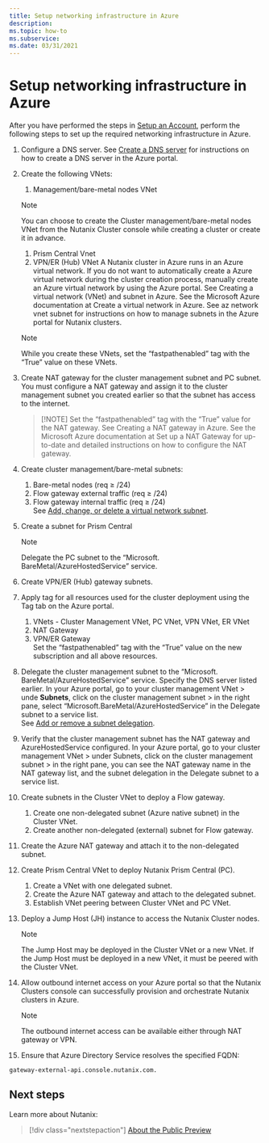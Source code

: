 ```yaml
---
title: Setup networking infrastructure in Azure 
description:  
ms.topic: how-to
ms.subservice:  
ms.date: 03/31/2021
---
```


# Setup networking infrastructure in Azure

After you have performed the steps in [Setup an Account](setup-an-account.md), perform the following steps to set up the required networking infrastructure in Azure.

1. Configure a DNS server.
See [Create a DNS server](https://docs.microsoft.com/en-us/azure/dns/private-dns-getstarted-portal) for instructions on how to create a DNS server in the Azure portal.  

1. Create the following VNets:  
   1. Management/bare-metal nodes VNet
   > [!NOTE]
   > You can choose to create the Cluster management/bare-metal nodes VNet from the Nutanix Cluster console while creating a cluster or create it in advance.
   1. Prism Central Vnet
   1. VPN/ER (Hub) VNet
   A Nutanix cluster in Azure runs in an Azure virtual network. If you do not want to automatically create a Azure virtual network during the cluster creation process, manually create an Azure virtual network by using the Azure portal.
   See Creating a virtual network (VNet) and subnet in Azure.
   See the Microsoft Azure documentation at Create a virtual network in Azure. See az network vnet subnet for instructions on how to manage subnets in the Azure portal for Nutanix clusters.
   > [!NOTE]
   > While you create these VNets, set the “fastpathenabled” tag with the “True” value on these VNets.
1. Create NAT gateway for the cluster management subnet and PC subnet.
You must configure a NAT gateway and assign it to the cluster management subnet you created earlier so that the subnet has access to the internet.
   > [!NOTE] Set the “fastpathenabled” tag with the “True” value for the NAT gateway. See Creating a NAT gateway in Azure.
   See the Microsoft Azure documentation at Set up a NAT Gateway for up-to-date and detailed instructions on how to configure the NAT gateway.
1. Create cluster management/bare-metal subnets:  
   1. Bare-metal nodes (req ≥ /24)
   1. Flow gateway external traffic (req ≥ /24)
   1. Flow gateway internal traffic (req ≥ /24)  
See [Add, change, or delete a virtual network subnet](https://docs.microsoft.com/en-us/azure/virtual-network/virtual-network-manage-subnet).
1. Create a subnet for Prism Central
   > [!NOTE]
   > Delegate the PC subnet to the “Microsoft. BareMetal/AzureHostedService” service.  
1. Create VPN/ER (Hub) gateway subnets.
1. Apply tag for all resources used for the cluster deployment using the Tag tab on the Azure portal.
   1. VNets - Cluster Management VNet, PC VNet, VPN VNet, ER VNet
   1. NAT Gateway
   1. VPN/ER Gateway  
   Set the “fastpathenabled” tag with the “True” value on the new subscription and all above resources.
1. Delegate the cluster management subnet to the “Microsoft. BareMetal/AzureHostedService” service.
Specify the DNS server listed earlier.
In your Azure portal, go to your cluster management VNet > unde **Subnets**, click on the cluster management subnet > in the right pane, select
“Microsoft.BareMetal/AzureHostedService” in the Delegate subnet to a service list.  
See [Add or remove a subnet delegation](https://docs.microsoft.com/en-us/azure/virtual-network/manage-subnet-delegation).  
1. Verify that the cluster management subnet has the NAT gateway and AzureHostedService configured.
In your Azure portal, go to your cluster management VNet > under Subnets, click on the cluster management subnet > in the right pane, you can see the NAT gateway name in the NAT gateway list, and the subnet delegation in the Delegate subnet to a service list.
1. Create subnets in the Cluster VNet to deploy a Flow gateway.  
   1. Create one non-delegated subnet (Azure native subnet) in the Cluster VNet.
   1. Create another non-delegated (external) subnet for Flow gateway.
  1. Create the Azure NAT gateway and attach it to the non-delegated subnet.
1. Create Prism Central VNet to deploy Nutanix Prism Central (PC).
   1. Create a VNet with one delegated subnet.  
   1. Create the Azure NAT gateway and attach to the  delegated subnet.
   1. Establish VNet peering between Cluster VNet and PC VNet.
1. Deploy a Jump Host (JH) instance to access the Nutanix Cluster nodes.
    > [!NOTE]
    > The Jump Host may be deployed in the Cluster VNet or a new  VNet. If the Jump Host must be deployed in a new VNet, it must be peered with the Cluster VNet.
1. Allow outbound internet access on your Azure portal so that the Nutanix Clusters console can successfully provision and orchestrate Nutanix clusters in Azure.
   > [!NOTE]
   > The outbound internet access can be available either through NAT gateway or VPN.
1. Ensure that Azure Directory Service resolves the specified FQDN:  
```
gateway-external-api.console.nutanix.com.
```

## Next steps

Learn more about Nutanix:

> [!div class="nextstepaction"]
> [About the Public Preview](about-the-public-preview.md)
